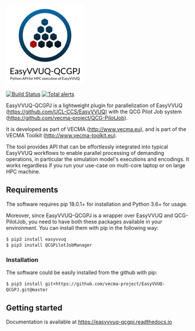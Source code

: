 
![](docs/images/easypj-logo.png)

[![Build Status](https://travis-ci.org/vecma-project/EasyVVUQ-QCGPJ.svg?branch=master)](https://travis-ci.org/vecma-project/EasyVVUQ-QCGPJ)
[![Total alerts](https://img.shields.io/lgtm/alerts/g/vecma-project/EasyVVUQ-QCGPJ.svg?logo=lgtm&logoWidth=18)](https://lgtm.com/projects/g/vecma-project/EasyVVUQ-QCGPJ/alerts/)


EasyVVUQ-QCGPJ is a lightweight plugin for parallelization of EasyVVUQ (https://github.com/UCL-CCS/EasyVVUQ)
with the QCG Pilot Job system (https://github.com/vecma-project/QCG-PilotJob).

It is developed as part of VECMA (http://www.vecma.eu), and is part of the VECMA Toolkit (http://www.vecma-toolkit.eu).

The tool provides API that can be effortlessly integrated into typical EasyVVUQ workflows to enable parallel processing
of demanding operations, in particular the simulation model's executions and encodings.
It works regardless if you run your use-case on multi-core laptop or on large HPC machine.


## Requirements
The software requires pip 18.0.1+ for installation and Python 3.6+ for usage.

Moreover, since EasyVVUQ-QCGPJ is a wrapper over EasyVVUQ and QCG-PilotJob, you need to have
both these packages available in your environment. You can install them with pip in the following way:
```
$ pip3 install easyvvuq
$ pip3 install QCGPilotJobManager
```

### Installation
The software could be easily installed from the github with pip:

```
$ pip3 install git+https://github.com/vecma-project/EasyVVUQ-QCGPJ.git@master
```

## Getting started
Documentation is available at https://easyvvuq-qcgpj.readthedocs.io
